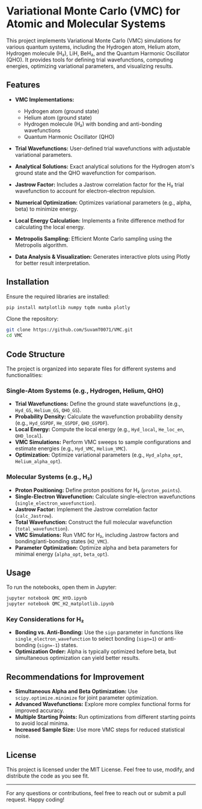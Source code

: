 # Variational Monte Carlo (VMC) for Atomic and Molecular Systems

This project implements Variational Monte Carlo (VMC) simulations for various quantum systems, including the Hydrogen atom, Helium atom, Hydrogen molecule (H₂), LiH, BeH₂, and the Quantum Harmonic Oscillator (QHO). It provides tools for defining trial wavefunctions, computing energies, optimizing variational parameters, and visualizing results.

## Features

* **VMC Implementations:**

  * Hydrogen atom (ground state)
  * Helium atom (ground state)
  * Hydrogen molecule (H₂) with bonding and anti-bonding wavefunctions
  * Quantum Harmonic Oscillator (QHO)
* **Trial Wavefunctions:** User-defined trial wavefunctions with adjustable variational parameters.
* **Analytical Solutions:** Exact analytical solutions for the Hydrogen atom's ground state and the QHO wavefunction for comparison.
* **Jastrow Factor:** Includes a Jastrow correlation factor for the H₂ trial wavefunction to account for electron-electron repulsion.
* **Numerical Optimization:** Optimizes variational parameters (e.g., alpha, beta) to minimize energy.
* **Local Energy Calculation:** Implements a finite difference method for calculating the local energy.
* **Metropolis Sampling:** Efficient Monte Carlo sampling using the Metropolis algorithm.
* **Data Analysis & Visualization:** Generates interactive plots using Plotly for better result interpretation.

## Installation

Ensure the required libraries are installed:

```bash
pip install matplotlib numpy tqdm numba plotly
```

Clone the repository:

```bash
git clone https://github.com/SuvamT0071/VMC.git
cd VMC
```

## Code Structure

The project is organized into separate files for different systems and functionalities:

### Single-Atom Systems (e.g., Hydrogen, Helium, QHO)

* **Trial Wavefunctions:** Define the ground state wavefunctions (e.g., `Hyd_GS`, `Helium_GS`, `QHO_GS`).
* **Probability Density:** Calculate the wavefunction probability density (e.g., `Hyd_GSPDF`, `He_GSPDF`, `QHO_GSPDF`).
* **Local Energy:** Compute the local energy (e.g., `Hyd_local`, `He_loc_en`, `QHO_local`).
* **VMC Simulations:** Perform VMC sweeps to sample configurations and estimate energies (e.g., `Hyd_VMC`, `Helium_VMC`).
* **Optimization:** Optimize variational parameters (e.g., `Hyd_alpha_opt`, `Helium_alpha_opt`).

### Molecular Systems (e.g., H₂)

* **Proton Positioning:** Define proton positions for H₂ (`proton_points`).
* **Single-Electron Wavefunction:** Calculate single-electron wavefunctions (`single_electron_wavefunction`).
* **Jastrow Factor:** Implement the Jastrow correlation factor (`calc_Jastrow`).
* **Total Wavefunction:** Construct the full molecular wavefunction (`total_wavefunction`).
* **VMC Simulations:** Run VMC for H₂, including Jastrow factors and bonding/anti-bonding states (`H2_VMC`).
* **Parameter Optimization:** Optimize alpha and beta parameters for minimal energy (`alpha_opt`, `beta_opt`).

## Usage

To run the notebooks, open them in Jupyter:

```bash
jupyter notebook QMC_HYD.ipynb
jupyter notebook QMC_H2_matplotlib.ipynb
```

### Key Considerations for H₂

* **Bonding vs. Anti-Bonding:** Use the `sign` parameter in functions like `single_electron_wavefunction` to select bonding (`sign=1`) or anti-bonding (`sign=-1`) states.
* **Optimization Order:** Alpha is typically optimized before beta, but simultaneous optimization can yield better results.

## Recommendations for Improvement

* **Simultaneous Alpha and Beta Optimization:** Use `scipy.optimize.minimize` for joint parameter optimization.
* **Advanced Wavefunctions:** Explore more complex functional forms for improved accuracy.
* **Multiple Starting Points:** Run optimizations from different starting points to avoid local minima.
* **Increased Sample Size:** Use more VMC steps for reduced statistical noise.

## License

This project is licensed under the MIT License. Feel free to use, modify, and distribute the code as you see fit.

---

For any questions or contributions, feel free to reach out or submit a pull request. Happy coding!

